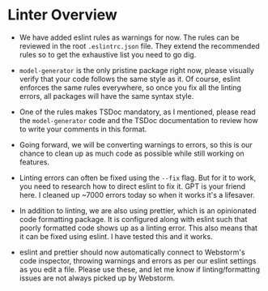 # Linter Overview

- We have added eslint rules as warnings for now. The rules can be reviewed in
  the root `.eslintrc.json` file. They extend the recommended rules so to get
  the exhaustive list you need to go dig.


- `model-generator` is the only pristine package right now, please visually
  verify that your code follows the same style as it. Of course, eslint enforces
  the same rules everywhere, so once you fix all the linting errors, all
  packages will have the same syntax style.


- One of the rules makes TSDoc mandatory, as I mentioned, please read
  the `model-generator` code and the TSDoc documentation to review how to write
  your comments in this format.


- Going forward, we will be converting warnings to errors, so this is our chance
  to clean up as much code as possible while still working on features.


- Linting errors can often be fixed using the `--fix` flag. But for it to work,
  you need to research how to direct eslint to fix it. GPT is your friend here.
  I cleaned up ~7000 errors today so when it works it's a lifesaver.


- In addition to linting, we are also using prettier, which is an opinionated
  code formatting package. It is configured along with eslint such that poorly
  formatted code shows up as a linting error. This also means that it can be
  fixed using eslint. I have tested this and it works.

- eslint and prettier should now automatically connect to Webstorm's code
  inspector, throwing warnings and errors as per our eslint settings as you edit
  a file. Please use these, and let me know if linting/formatting issues are not
  always picked up by Webstorm.
